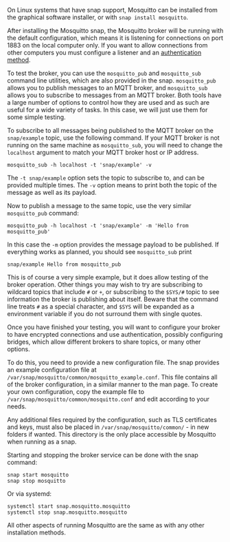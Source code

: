 <!--
.. title: Using the snap package
.. slug: using-the-snap
.. date: 2020-06-14 09:25:28 UTC
.. tags:
.. category:
.. link:
.. description:
.. type: text
-->

On Linux systems that have snap support, Mosquitto can be installed from the
graphical software installer, or with `snap install mosquitto`.

After installing the Mosquitto snap, the Mosquitto broker will be running with
the default configuration, which means it is listening for connections on port
1883 on the local computer only. If you want to allow connections from other
computers you must configure a listener and an [authentication method].

To test the broker, you can use the `mosquitto_pub` and `mosquitto_sub` command
line utilities, which are also provided in the snap. `mosquitto_pub` allows you
to publish messages to an MQTT broker, and `mosquitto_sub` allows you to
subscribe to messages from an MQTT broker. Both tools have a large number of
options to control how they are used and as such are useful for a wide variety
of tasks. In this case, we will just use them for some simple testing.

To subscribe to all messages being published to the MQTT broker on the
`snap/example` topic, use the following command. If your MQTT broker is not
running on the same machine as `mosquitto_sub`, you will need to change the
`localhost` argument to match your MQTT broker host or IP address.

```
mosquitto_sub -h localhost -t 'snap/example' -v
```

The `-t snap/example` option sets the topic to subscribe to, and can be
provided multiple times. The `-v` option means to print both the topic of the
message as well as its payload.

Now to publish a message to the same topic, use the very similar `mosquitto_pub`
command:

```
mosquitto_pub -h localhost -t 'snap/example' -m 'Hello from mosquitto_pub'
```

In this case the `-m` option provides the message payload to be published. If
everything works as planned, you should see `mosquitto_sub` print

```
snap/example Hello from mosquitto_pub
```

This is of course a very simple example, but it does allow testing of the
broker operation. Other things you may wish to try are subscribing to wildcard
topics that include `#` or `+`, or subscribing to the `$SYS/#` topic to see
information the broker is publishing about itself. Beware that the command line
treats `#` as a special character, and `$SYS` will be expanded as a environment
variable if you do not surround them with single quotes.

Once you have finished your testing, you will want to configure your broker to
have encrypted connections and use authentication, possibly configuring
bridges, which allow different brokers to share topics, or many other options.

To do this, you need to provide a new configuration file. The snap provides an
example configuration file at
`/var/snap/mosquitto/common/mosquitto_example.conf`. This file contains all of
the broker configuration, in a similar manner to the man page. To create your
own configuration, copy the example file to
`/var/snap/mosquitto/common/mosquitto.conf` and edit according to your needs.

Any additional files required by the configuration, such as TLS certificates
and keys, must also be placed in `/var/snap/mosquitto/common/` - in new folders
if wanted. This directory is the only place accessible by Mosquitto when
running as a snap.

Starting and stopping the broker service can be done with the snap command:

```
snap start mosquitto
snap stop mosquitto
```

Or via systemd:

```
systemctl start snap.mosquitto.mosquitto
systemctl stop snap.mosquitto.mosquitto
```

All other aspects of running Mosquitto are the same as with any other
installation methods.

[authentication method]:/documentation/authentication-methods
